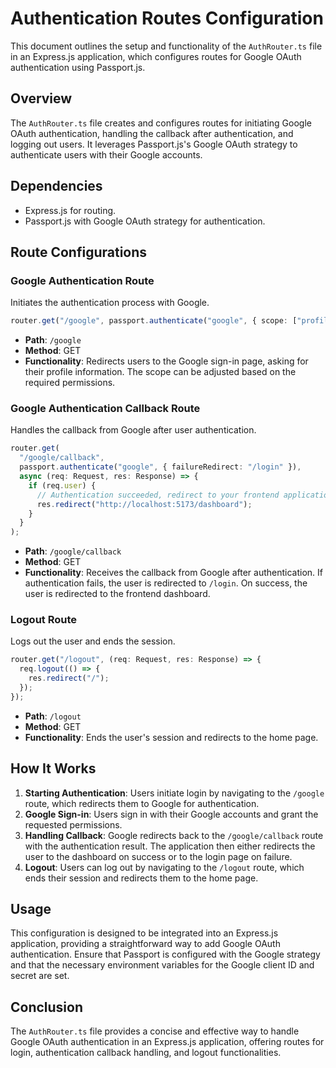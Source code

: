 # Authentication Routes Configuration

This document outlines the setup and functionality of the `AuthRouter.ts` file in an Express.js application, which configures routes for Google OAuth authentication using Passport.js.

## Overview

The `AuthRouter.ts` file creates and configures routes for initiating Google OAuth authentication, handling the callback after authentication, and logging out users. It leverages Passport.js's Google OAuth strategy to authenticate users with their Google accounts.

## Dependencies

- Express.js for routing.
- Passport.js with Google OAuth strategy for authentication.

## Route Configurations

### Google Authentication Route

Initiates the authentication process with Google.

```typescript
router.get("/google", passport.authenticate("google", { scope: ["profile"] }));
```

- **Path**: `/google`
- **Method**: GET
- **Functionality**: Redirects users to the Google sign-in page, asking for their profile information. The scope can be adjusted based on the required permissions.

### Google Authentication Callback Route

Handles the callback from Google after user authentication.

```typescript
router.get(
  "/google/callback",
  passport.authenticate("google", { failureRedirect: "/login" }),
  async (req: Request, res: Response) => {
    if (req.user) {
      // Authentication succeeded, redirect to your frontend application.
      res.redirect("http://localhost:5173/dashboard");
    }
  }
);
```

- **Path**: `/google/callback`
- **Method**: GET
- **Functionality**: Receives the callback from Google after authentication. If authentication fails, the user is redirected to `/login`. On success, the user is redirected to the frontend dashboard.

### Logout Route

Logs out the user and ends the session.

```typescript
router.get("/logout", (req: Request, res: Response) => {
  req.logout(() => {
    res.redirect("/");
  });
});
```

- **Path**: `/logout`
- **Method**: GET
- **Functionality**: Ends the user's session and redirects to the home page.

## How It Works

1. **Starting Authentication**: Users initiate login by navigating to the `/google` route, which redirects them to Google for authentication.
2. **Google Sign-in**: Users sign in with their Google accounts and grant the requested permissions.
3. **Handling Callback**: Google redirects back to the `/google/callback` route with the authentication result. The application then either redirects the user to the dashboard on success or to the login page on failure.
4. **Logout**: Users can log out by navigating to the `/logout` route, which ends their session and redirects them to the home page.

## Usage

This configuration is designed to be integrated into an Express.js application, providing a straightforward way to add Google OAuth authentication. Ensure that Passport is configured with the Google strategy and that the necessary environment variables for the Google client ID and secret are set.

## Conclusion

The `AuthRouter.ts` file provides a concise and effective way to handle Google OAuth authentication in an Express.js application, offering routes for login, authentication callback handling, and logout functionalities.
